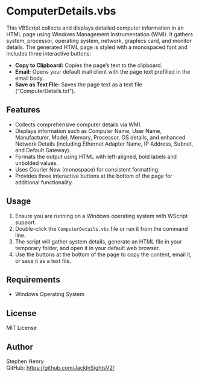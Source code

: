 # ComputerDetails.vbs

This VBScript collects and displays detailed computer information in an HTML page using Windows Management Instrumentation (WMI). It gathers system, processor, operating system, network, graphics card, and monitor details. The generated HTML page is styled with a monospaced font and includes three interactive buttons:

- **Copy to Clipboard:** Copies the page’s text to the clipboard.
- **Email:** Opens your default mail client with the page text prefilled in the email body.
- **Save as Text File:** Saves the page text as a text file ("ComputerDetails.txt").

## Features

- Collects comprehensive computer details via WMI.
- Displays information such as Computer Name, User Name, Manufacturer, Model, Memory, Processor, OS details, and enhanced Network Details (including Ethernet Adapter Name, IP Address, Subnet, and Default Gateway).
- Formats the output using HTML with left-aligned, bold labels and unbolded values.
- Uses Courier New (monospace) for consistent formatting.
- Provides three interactive buttons at the bottom of the page for additional functionality.

## Usage

1. Ensure you are running on a Windows operating system with WScript support.
2. Double-click the `ComputerDetails.vbs` file or run it from the command line.
3. The script will gather system details, generate an HTML file in your temporary folder, and open it in your default web browser.
4. Use the buttons at the bottom of the page to copy the content, email it, or save it as a text file.

## Requirements

- Windows Operating System

## License

MIT License

## Author

Stephen Henry  
GitHub: https://github.com/JackInSightsV2/
